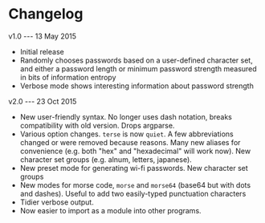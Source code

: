# Changelog

v1.0 --- 13 May 2015

* Initial release
* Randomly chooses passwords based on a user-defined character set, and either a
password length or minimum password strength measured in bits of information
entropy
* Verbose mode shows interesting information about password strength

v2.0 --- 23 Oct 2015

* New user-friendly syntax. No longer uses dash notation, breaks compatibility
with old version. Drops argparse.
* Various option changes. `terse` is now `quiet`. A few abbreviations changed or
were removed because reasons. Many new aliases for convenience (e.g. both "hex"
and "hexadecimal" will work now). New character set groups (e.g. alnum, letters,
japanese).
* New preset mode for generating wi-fi passwords. New character set groups
* New modes for morse code, `morse` and `morse64` (base64 but with dots and
dashes). Useful to add two easily-typed punctuation characters
* Tidier verbose output.
* Now easier to import as a module into other programs.
